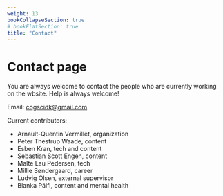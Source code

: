 ```yaml
---
weight: 13
bookCollapseSection: true
# bookFlatSection: true
title: "Contact"
---
```


# Contact page

You are always welcome to contact the people who are currently working on the wbsite. Help is always welcome! 

Email: cogscidk@gmail.com

Current contributors:

- Arnault-Quentin Vermillet, organization
- Peter Thestrup Waade, content
- Esben Kran, tech and content
- Sebastian Scott Engen, content
- Malte Lau Pedersen, tech
- Millie Søndergaard, career
- Ludvig Olsen, external supervisor
- Blanka Pálfi, content and mental health
